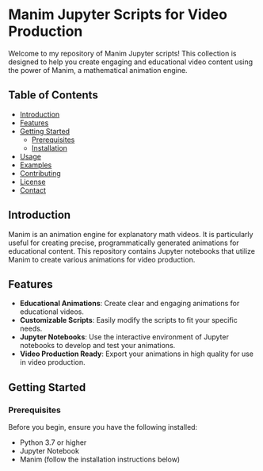 # Manim Jupyter Scripts for Video Production

Welcome to my repository of Manim Jupyter scripts! This collection is designed to help you create engaging and educational video content using the power of Manim, a mathematical animation engine.

## Table of Contents

- [Introduction](#introduction)
- [Features](#features)
- [Getting Started](#getting-started)
  - [Prerequisites](#prerequisites)
  - [Installation](#installation)
- [Usage](#usage)
- [Examples](#examples)
- [Contributing](#contributing)
- [License](#license)
- [Contact](#contact)

## Introduction

Manim is an animation engine for explanatory math videos. It is particularly useful for creating precise, programmatically generated animations for educational content. This repository contains Jupyter notebooks that utilize Manim to create various animations for video production.

## Features

- **Educational Animations**: Create clear and engaging animations for educational videos.
- **Customizable Scripts**: Easily modify the scripts to fit your specific needs.
- **Jupyter Notebooks**: Use the interactive environment of Jupyter notebooks to develop and test your animations.
- **Video Production Ready**: Export your animations in high quality for use in video production.

## Getting Started

### Prerequisites

Before you begin, ensure you have the following installed:

- Python 3.7 or higher
- Jupyter Notebook
- Manim (follow the installation instructions below)
